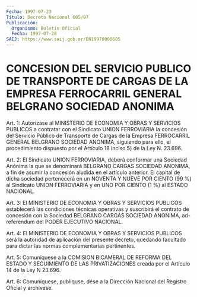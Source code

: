 ```yaml
---
Fecha: 1997-07-23
Título: Decreto Nacional 685/97
Publicación:
  Organismo: Boletín Oficial
  Fecha: 1997-07-28
SAIJ: https://www.saij.gob.ar/DN19970000685
---
```

# CONCESION DEL SERVICIO PUBLICO DE TRANSPORTE DE CARGAS DE LA EMPRESA FERROCARRIL GENERAL BELGRANO SOCIEDAD ANONIMA

<a id="1"></a>
Art. 1:  Autorízase  al  MINISTERIO  DE  ECONOMIA  Y  OBRAS  Y SERVICIOS  PUBLICOS  a contratar con el Sindicato UNION FERROVIARIA la concesión del Servicio  Público  de  Transporte  de Cargas de la Empresa  FERROCARRIL  GENERAL BELGRANO SOCIEDAD ANONIMA,  siguiendo para ello, el procedimiento  dispuesto por el Artículo 18 inciso 5) de la Ley N. 23.696.

<a id="2"></a>
Art.  2: El Sindicato UNION FERROVIARIA,  deberá  conformar  una Sociedad Anónima  la  que  se  denominará  BELGRANO CARGAS SOCIEDAD ANONIMA,  a  fin  de  asumir la concesión aludida  en  el  artículo anterior. El capital de  dicha sociedad pertenecerá en un NOVENTA Y NUEVE POR CIENTO (99 %) al Sindicato UNION FERROVIARIA y en UNO POR CIENTO (1 %) al ESTADO NACIONAL.

<a id="3"></a>
Art. 3: El MINISTERIO DE  ECONOMIA  Y  OBRAS  Y SERVICIOS PUBLICOS establecerá  las condiciones técnicas operativas  y  suscribirá  el contrato de concesión  con  la  Sociedad  BELGRANO  CARGAS SOCIEDAD ANONIMA, ad-referendum del PODER EJECUTIVO NACIONAL.

<a id="4"></a>
Art.  4:  El MINISTERIO DE ECONOMIA Y OBRAS Y SERVICIOS  PUBLICOS será la autoridad  de  aplicación  del  presente  decreto, quedando facultado   para  dictar  las  normas  complementarias  pertinentes.

<a id="5"></a>
Art. 5: Comuníquese  a la COMISION BICAMERAL DE REFORMA DEL ESTADO Y SEGUIMIENTO DE LAS PRIVATIZACIONES  creada  por el Artículo 14 de la Ley N 23.696.

<a id="6"></a>
Art. 6: Comuníquese, publíquse, dése a la Dirección Nacional del Registro Oficial y archívese.